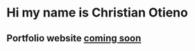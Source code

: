 # Hi my name is Christian Otieno

## Portfolio website [coming soon](https://raw.githack.com/christianotieno/portfolio/develop/index.html)
